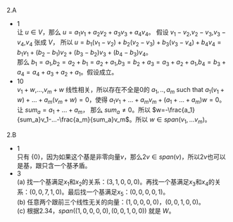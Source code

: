 2.A
-  1 <br> 让 $u \in V$，那么  $u=a_1v_1+a_2v_2+a_3v_3+a_4v_4$。 假设 $v_1-v_2$,$v_2-v_3$,$v_3-v_4$,$v_4$ 张成 $V$， 所以 $u=b_1(v_1-v_2)+b_2(v_2-v_3)+b_3(v_3-v_4)+b_4v_4 =b_1v_1+(b_2-b_1)v_2+(b_3-b_2)v_3+(b_4-b_3)v_4$。\
那么 $b_1=a_1$,$b_2=a_2+b_1=a_2+a_1$,$b_3=b_2+a_3=a_3+a_2+a_1$,$b_4=b_3+a_4=a_4+a_3+a_2+a_1$。假设成立。
- 10 <br> $v_1+w$,...,$v_m+w$ 线性相关，所以存在不全是$0$的 $a_1,..,a_m$ such that $a_1(v_1+w)+...+a_m(v_m+w)=0$，使得 $a_1v_1+...+a_mv_m+(a_1+...+a_m)w=0$。让 $sum_a = a_1+...+a_m$， 那么 $sum_a \neq 0$。所以 $w=-\frac{a_1}{sum_a}v_1-...-\frac{a_m}{sum_a}v_m$。所以 $w \in span(v_1,...v_m)$。

2.B
- 1 \
只有 $\{0\}$，因为如果这个基是非零向量$v$，那么$2v \in span(v)$，所以$2v$也可以是基，跟只含一个基矛盾。
- 3\
(a) 找一个基满足$x_1$和$x_2$的关系：$(3,1,0,0,0)$。再找一个基满足$x_3$和$x_4$的关系：$(0,0,7,1,0)$。最后找一个基满足$x_5$：$(0,0,0,0,1)$。\
(b) 任意两个跟前三个线性无关的向量：$(1,0,0,0,0)$，$(0,0,1,0,0)$。\
(c\) 根据2.34，$span((1,0,0,0,0),(0,0,1,0,0))$ 就是 $W$。
